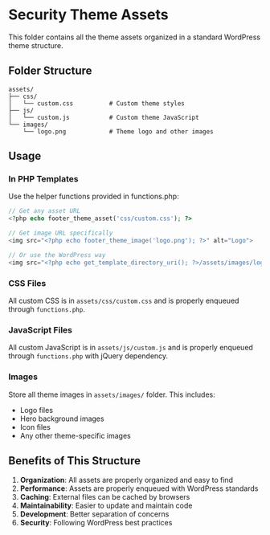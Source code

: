# Security Theme Assets

This folder contains all the theme assets organized in a standard WordPress theme structure.

## Folder Structure

```
assets/
├── css/
│   └── custom.css          # Custom theme styles
├── js/
│   └── custom.js           # Custom theme JavaScript
└── images/
    └── logo.png            # Theme logo and other images
```

## Usage

### In PHP Templates
Use the helper functions provided in functions.php:

```php
// Get any asset URL
<?php echo footer_theme_asset('css/custom.css'); ?>

// Get image URL specifically
<img src="<?php echo footer_theme_image('logo.png'); ?>" alt="Logo">

// Or use the WordPress way
<img src="<?php echo get_template_directory_uri(); ?>/assets/images/logo.png" alt="Logo">
```

### CSS Files
All custom CSS is in `assets/css/custom.css` and is properly enqueued through `functions.php`.

### JavaScript Files
All custom JavaScript is in `assets/js/custom.js` and is properly enqueued through `functions.php` with jQuery dependency.

### Images
Store all theme images in `assets/images/` folder. This includes:
- Logo files
- Hero background images
- Icon files
- Any other theme-specific images

## Benefits of This Structure

1. **Organization**: All assets are properly organized and easy to find
2. **Performance**: Assets are properly enqueued with WordPress standards
3. **Caching**: External files can be cached by browsers
4. **Maintainability**: Easier to update and maintain code
5. **Development**: Better separation of concerns
6. **Security**: Following WordPress best practices
